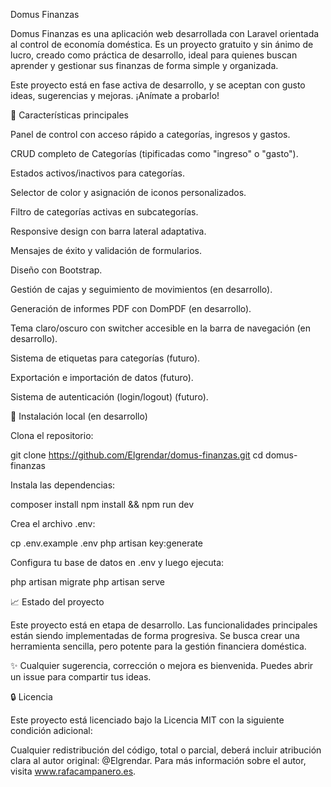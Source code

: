 Domus Finanzas

Domus Finanzas es una aplicación web desarrollada con Laravel orientada al control de economía doméstica. Es un proyecto gratuito y sin ánimo de lucro, creado como práctica de desarrollo, ideal para quienes buscan aprender y gestionar sus finanzas de forma simple y organizada.

Este proyecto está en fase activa de desarrollo, y se aceptan con gusto ideas, sugerencias y mejoras. ¡Anímate a probarlo!

🌟 Características principales

Panel de control con acceso rápido a categorías, ingresos y gastos.

CRUD completo de Categorías (tipificadas como "ingreso" o "gasto").

Estados activos/inactivos para categorías.

Selector de color y asignación de iconos personalizados.

Filtro de categorías activas en subcategorías.

Responsive design con barra lateral adaptativa.

Mensajes de éxito y validación de formularios.

Diseño con Bootstrap.

Gestión de cajas y seguimiento de movimientos (en desarrollo).

Generación de informes PDF con DomPDF (en desarrollo).

Tema claro/oscuro con switcher accesible en la barra de navegación (en desarrollo).

Sistema de etiquetas para categorías (futuro).

Exportación e importación de datos (futuro).

Sistema de autenticación (login/logout) (futuro).

🚀 Instalación local (en desarrollo)

Clona el repositorio:

git clone https://github.com/Elgrendar/domus-finanzas.git
cd domus-finanzas

Instala las dependencias:

composer install
npm install && npm run dev

Crea el archivo .env:

cp .env.example .env
php artisan key:generate

Configura tu base de datos en .env y luego ejecuta:

php artisan migrate
php artisan serve

📈 Estado del proyecto

Este proyecto está en etapa de desarrollo. Las funcionalidades principales están siendo implementadas de forma progresiva. Se busca crear una herramienta sencilla, pero potente para la gestión financiera doméstica.

✨ Cualquier sugerencia, corrección o mejora es bienvenida. Puedes abrir un issue para compartir tus ideas.

🔒 Licencia

Este proyecto está licenciado bajo la Licencia MIT con la siguiente condición adicional:

Cualquier redistribución del código, total o parcial, deberá incluir atribución clara al autor original: @Elgrendar. Para más información sobre el autor, visita www.rafacampanero.es.
